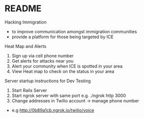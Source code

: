 # README

Hacking Immigration
- to improve communication amongst immigration communities
- provide a platform for those being targeted by ICE

Heat Map and Alerts
1. Sign up via cell phone number
2. Get alerts for attacks near you
3. Alert your community when ICE is spotted in your area
4. View Heat map to check on the status in your area

Server startup instructions for Dev Testing

1. Start Rails Server
2. Start ngrok server with same port
  e.g. ./ngrok http 3000
3. Change addresses in Twilio account -> manage phone number
  - e.g http://0b89a1cb.ngrok.io/twilio/voice

